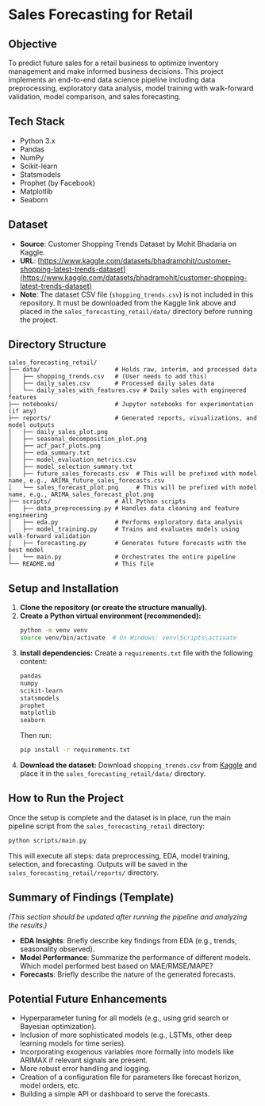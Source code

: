 # Sales Forecasting for Retail

## Objective
To predict future sales for a retail business to optimize inventory management and make informed business decisions. This project implements an end-to-end data science pipeline including data preprocessing, exploratory data analysis, model training with walk-forward validation, model comparison, and sales forecasting.

## Tech Stack
*   Python 3.x
*   Pandas
*   NumPy
*   Scikit-learn
*   Statsmodels
*   Prophet (by Facebook)
*   Matplotlib
*   Seaborn

## Dataset
*   **Source**: Customer Shopping Trends Dataset by Mohit Bhadaria on Kaggle.
*   **URL**: [https://www.kaggle.com/datasets/bhadramohit/customer-shopping-latest-trends-dataset](https://www.kaggle.com/datasets/bhadramohit/customer-shopping-latest-trends-dataset)
*   **Note**: The dataset CSV file (`shopping_trends.csv`) is not included in this repository. It must be downloaded from the Kaggle link above and placed in the `sales_forecasting_retail/data/` directory before running the project.

## Directory Structure
```
sales_forecasting_retail/
├── data/                     # Holds raw, interim, and processed data
│   ├── shopping_trends.csv   # (User needs to add this)
│   ├── daily_sales.csv       # Processed daily sales data
│   └── daily_sales_with_features.csv # Daily sales with engineered features
├── notebooks/                # Jupyter notebooks for experimentation (if any)
├── reports/                  # Generated reports, visualizations, and model outputs
│   ├── daily_sales_plot.png
│   ├── seasonal_decomposition_plot.png
│   ├── acf_pacf_plots.png
│   ├── eda_summary.txt
│   ├── model_evaluation_metrics.csv
│   ├── model_selection_summary.txt
│   ├── future_sales_forecasts.csv  # This will be prefixed with model name, e.g., ARIMA_future_sales_forecasts.csv
│   └── sales_forecast_plot.png     # This will be prefixed with model name, e.g., ARIMA_sales_forecast_plot.png
├── scripts/                  # All Python scripts
│   ├── data_preprocessing.py # Handles data cleaning and feature engineering
│   ├── eda.py                # Performs exploratory data analysis
│   ├── model_training.py     # Trains and evaluates models using walk-forward validation
│   ├── forecasting.py        # Generates future forecasts with the best model
│   └── main.py               # Orchestrates the entire pipeline
└── README.md                 # This file
```

## Setup and Installation

1.  **Clone the repository (or create the structure manually).**
2.  **Create a Python virtual environment (recommended):**
    ```bash
    python -m venv venv
    source venv/bin/activate  # On Windows: venv\Scripts\activate
    ```
3.  **Install dependencies:**
    Create a `requirements.txt` file with the following content:
    ```txt
    pandas
    numpy
    scikit-learn
    statsmodels
    prophet
    matplotlib
    seaborn
    ```
    Then run:
    ```bash
    pip install -r requirements.txt
    ```
4.  **Download the dataset:**
    Download `shopping_trends.csv` from [Kaggle](https://www.kaggle.com/datasets/bhadramohit/customer-shopping-latest-trends-dataset) and place it in the `sales_forecasting_retail/data/` directory.

## How to Run the Project
Once the setup is complete and the dataset is in place, run the main pipeline script from the `sales_forecasting_retail` directory:
```bash
python scripts/main.py
```
This will execute all steps: data preprocessing, EDA, model training, selection, and forecasting. Outputs will be saved in the `sales_forecasting_retail/reports/` directory.

## Summary of Findings (Template)
*(This section should be updated after running the pipeline and analyzing the results.)*

*   **EDA Insights**: Briefly describe key findings from EDA (e.g., trends, seasonality observed).
*   **Model Performance**: Summarize the performance of different models. Which model performed best based on MAE/RMSE/MAPE?
*   **Forecasts**: Briefly describe the nature of the generated forecasts.

## Potential Future Enhancements
*   Hyperparameter tuning for all models (e.g., using grid search or Bayesian optimization).
*   Inclusion of more sophisticated models (e.g., LSTMs, other deep learning models for time series).
*   Incorporating exogenous variables more formally into models like ARIMAX if relevant signals are present.
*   More robust error handling and logging.
*   Creation of a configuration file for parameters like forecast horizon, model orders, etc.
*   Building a simple API or dashboard to serve the forecasts.

```
